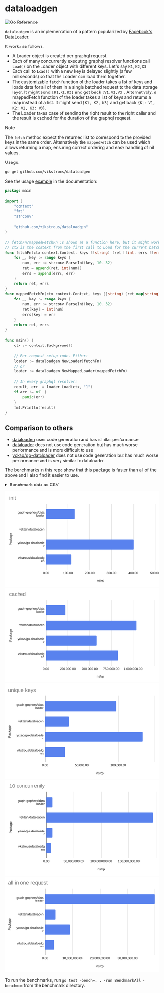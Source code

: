 # dataloadgen

[![Go Reference](https://pkg.go.dev/badge/github.com/vikstrous/dataloadgen.svg)](https://pkg.go.dev/github.com/vikstrous/dataloadgen)

`dataloadgen` is an implementation of a pattern popularized by [Facebook's DataLoader](https://github.com/graphql/dataloader).

It works as follows:
* A Loader object is created per graphql request.
* Each of many concurrently executing graphql resolver functions call `Load()` on the Loader object with different keys. Let's say `K1`, `K2`, `K3`
* Each call to `Load()` with a new key is delayed slightly (a few milliseconds) so that the Loader can load them together.
* The customizable `fetch` function of the loader takes a list of keys and loads data for all of them in a single batched request to the data storage layer. It might send `[K1,K2,K3]` and get back `[V1,V2,V3]`. Alternatively, a mappedFetch function of the loader takes a list of keys and returns a map instead of a list. It might send `[K1, K2, K3]` and get back `{K1: V1, K2: V2, K3: V3}`.
* The Loader takes case of sending the right result to the right caller and the result is cached for the duration of the graphql request.

> [!NOTE]
> The `fetch` method expect the returned list to correspond to the provided keys in the same order. Alternatively  the `mappedFetch` can be used which allows returning a map, ensuring correct ordering and easy handling of nil values.

Usage:

```sh
go get github.com/vikstrous/dataloadgen
```

See the usage [example](https://pkg.go.dev/github.com/vikstrous/dataloadgen#example-Loader) in the documentation:
```go
package main

import (
	"context"
	"fmt"
	"strconv"

	"github.com/vikstrous/dataloadgen"
)

// fetchFn/mappedFetchFn is shown as a function here, but it might work better as a method
// ctx is the context from the first call to Load for the current batch
func fetchFn(ctx context.Context, keys []string) (ret []int, errs []error) {
    for _, key := range keys {
        num, err := strconv.ParseInt(key, 10, 32)
        ret = append(ret, int(num))
        errs = append(errs, err)
    }
    return ret, errs
}
func mappedFetchFn(ctx context.Context, keys []string) (ret map[string]int, errs map[string]error) {
    for _, key := range keys {
        num, err := strconv.ParseInt(key, 10, 32)
        ret[key] = int(num)
        errs[key] = err
    }
    return ret, errs
}

func main() {
    ctx := context.Background()
	
    // Per-request setup code. Either:
    loader := dataloadgen.NewLoader(fetchFn)
    // or
    loader := dataloadgen.NewMappedLoader(mappedFetchFn)
	
    // In every graphql resolver:
    result, err := loader.Load(ctx, "1")
    if err != nil {
        panic(err)
    }
    fmt.Println(result)
}
```

## Comparison to others

* [dataloaden](https://github.com/vektah/dataloaden) uses code generation and has similar performance
* [dataloader](https://github.com/graph-gophers/dataloader) does not use code generation but has much worse performance and is more difficult to use
* [yckao/go-dataloader](https://github.com/yckao/go-dataloader) does not use code generation but has much worse performance and is very similar to dataloader.

The benchmarks in this repo show that this package is faster than all of the above and I also find it easier to use.

<details>
<summary>Benchmark data as CSV</summary>

```
Benchmark,Package,iterations,ns/op,B/op,allocs/op
init-8,graph-gophers/dataloader,"9,242,047.00",130.50,208.00,3.00
init-8,vektah/dataloaden,"1,000,000,000.00",0.27,0.00,0.00
init-8,yckao/go-dataloader,"3,153,999.00",402.10,400.00,10.00
init-8,vikstrous/dataloadgen,"10,347,595.00",114.90,128.00,3.00
cached-8,graph-gophers/dataloader,"4,669.00","222,072.00","25,307.00",522.00
cached-8,vektah/dataloaden,"1,243.00","1,037,044.00","5,234.00",110.00
cached-8,yckao/go-dataloader,"2,312.00","580,860.00","2,273.00",130.00
cached-8,vikstrous/dataloadgen,"1,552.00","824,939.00",776.00,15.00
unique_keys-8,graph-gophers/dataloader,"12,334.00","97,118.00","56,314.00",945.00
unique_keys-8,vektah/dataloaden,"36,489.00","32,507.00","37,514.00",227.00
unique_keys-8,yckao/go-dataloader,"8,055.00","133,224.00","50,180.00",747.00
unique_keys-8,vikstrous/dataloadgen,"42,943.00","27,257.00","22,255.00",230.00
10_concurrently-8,graph-gophers/dataloader,326.00,"11,119,367.00","5,574,460.00","164,247.00"
10_concurrently-8,vektah/dataloaden,100.00,"194,627,574.00","898,977.00","19,502.00"
10_concurrently-8,yckao/go-dataloader,278.00,"10,972,399.00","314,963.00","29,558.00"
10_concurrently-8,vikstrous/dataloadgen,643.00,"8,249,158.00","43,474.00",806.00
all_in_one_request-8,graph-gophers/dataloader,28.00,"39,954,324.00","27,475,136.00","158,321.00"
all_in_one_request-8,vektah/dataloaden,328.00,"3,713,407.00","3,533,086.00","41,368.00"
all_in_one_request-8,yckao/go-dataloader,132.00,"9,060,571.00","4,886,722.00","102,564.00"
all_in_one_request-8,vikstrous/dataloadgen,375.00,"3,206,175.00","2,518,498.00","41,582.00"
```

</details>

![](init.png)
![](cached.png)
![](unique_keys.png)
![](10_concurrently.png)
![](all_in_one_request.png)

To run the benchmarks, run `go test -bench=. . -run BenchmarkAll -benchmem` from the benchmark directory.
